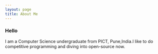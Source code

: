 ```yaml
---
layout: page
title: About Me
---
```

### Hello 
I am a Computer Science undergraduate from PICT, Pune,India.I like to do competitive programming and diving into open-source now.
